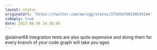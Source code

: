 ```yaml
---
layout: status
originalUrl: 'https://twitter.com/marcgg/status/373454756150534144'
isReply: true
date: 2013-08-30 14:38:46
---
```


@slainer68 Integration tests are also quite expensive and doing them for every branch of your code graph will take you ages
